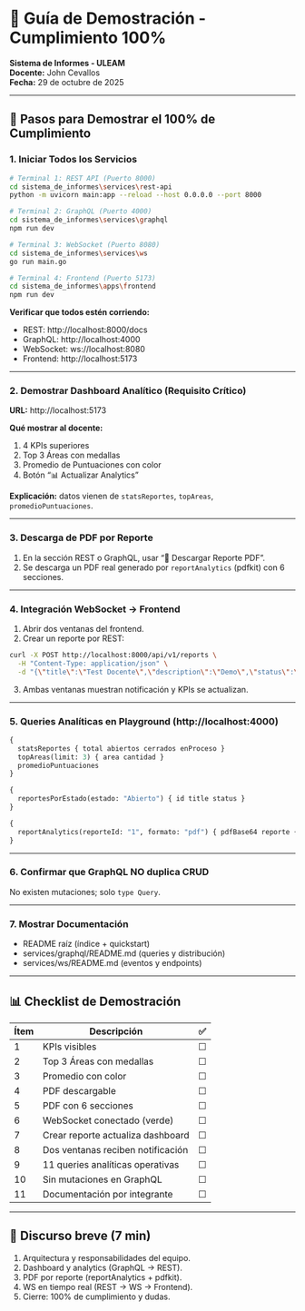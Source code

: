 # 🎯 Guía de Demostración - Cumplimiento 100%

**Sistema de Informes - ULEAM**  
**Docente:** John Cevallos  
**Fecha:** 29 de octubre de 2025

---

## 🚀 Pasos para Demostrar el 100% de Cumplimiento

### **1. Iniciar Todos los Servicios**

```bash
# Terminal 1: REST API (Puerto 8000)
cd sistema_de_informes\services\rest-api
python -m uvicorn main:app --reload --host 0.0.0.0 --port 8000

# Terminal 2: GraphQL (Puerto 4000)
cd sistema_de_informes\services\graphql
npm run dev

# Terminal 3: WebSocket (Puerto 8080)
cd sistema_de_informes\services\ws
go run main.go

# Terminal 4: Frontend (Puerto 5173)
cd sistema_de_informes\apps\frontend
npm run dev
```

**Verificar que todos estén corriendo:**

- REST: http://localhost:8000/docs
- GraphQL: http://localhost:4000
- WebSocket: ws://localhost:8080
- Frontend: http://localhost:5173

---

### **2. Demostrar Dashboard Analítico (Requisito Crítico)**

**URL:** http://localhost:5173

**Qué mostrar al docente:**

1. 4 KPIs superiores
2. Top 3 Áreas con medallas
3. Promedio de Puntuaciones con color
4. Botón “📊 Actualizar Analytics”

**Explicación:** datos vienen de `statsReportes`, `topAreas`, `promedioPuntuaciones`.

---

### **3. Descarga de PDF por Reporte**

1. En la sección REST o GraphQL, usar “📄 Descargar Reporte PDF”.
2. Se descarga un PDF real generado por `reportAnalytics` (pdfkit) con 6 secciones.

---

### **4. Integración WebSocket → Frontend**

1. Abrir dos ventanas del frontend.
2. Crear un reporte por REST:

```bash
curl -X POST http://localhost:8000/api/v1/reports \
  -H "Content-Type: application/json" \
  -d "{\"title\":\"Test Docente\",\"description\":\"Demo\",\"status\":\"Abierto\"}"
```

3. Ambas ventanas muestran notificación y KPIs se actualizan.

---

### **5. Queries Analíticas en Playground (http://localhost:4000)**

```graphql
{
  statsReportes { total abiertos cerrados enProceso }
  topAreas(limit: 3) { area cantidad }
  promedioPuntuaciones
}
```

```graphql
{
  reportesPorEstado(estado: "Abierto") { id title status }
}
```

```graphql
{
  reportAnalytics(reporteId: "1", formato: "pdf") { pdfBase64 reporte { title } }
}
```

---

### **6. Confirmar que GraphQL NO duplica CRUD**

No existen mutaciones; solo `type Query`.

---

### **7. Mostrar Documentación**

- README raíz (índice + quickstart)
- services/graphql/README.md (queries y distribución)
- services/ws/README.md (eventos y endpoints)

---

## 📊 Checklist de Demostración

| Ítem | Descripción                           | ✅ |
| ---- | ------------------------------------- | - |
| 1    | KPIs visibles                         | ☐ |
| 2    | Top 3 Áreas con medallas              | ☐ |
| 3    | Promedio con color                    | ☐ |
| 4    | PDF descargable                        | ☐ |
| 5    | PDF con 6 secciones                   | ☐ |
| 6    | WebSocket conectado (verde)           | ☐ |
| 7    | Crear reporte actualiza dashboard     | ☐ |
| 8    | Dos ventanas reciben notificación     | ☐ |
| 9    | 11 queries analíticas operativas      | ☐ |
| 10   | Sin mutaciones en GraphQL             | ☐ |
| 11   | Documentación por integrante          | ☐ |

---

## 🎤 Discurso breve (7 min)

1. Arquitectura y responsabilidades del equipo.
2. Dashboard y analytics (GraphQL → REST).
3. PDF por reporte (reportAnalytics + pdfkit).
4. WS en tiempo real (REST → WS → Frontend).
5. Cierre: 100% de cumplimiento y dudas.
